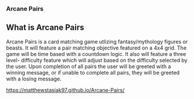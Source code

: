 ### Arcane Pairs

## What is Arcane Pairs

Arcane Pairs is a card matching game utlizing fantasy/mythology figures or beasts. It will feature a pair matching objective featured on a 4x4 grid. The game will be time based with a countdown logic. It also will feature a three level- difficulty feature which will adjust based on the difficulty selected by the user.
Upon completion of all pairs the user will be greeted with a winning message, or if unable to complete all pairs, they will be greeted with a losing message.

https://matthewstasiak97.github.io/Arcane-Pairs/
